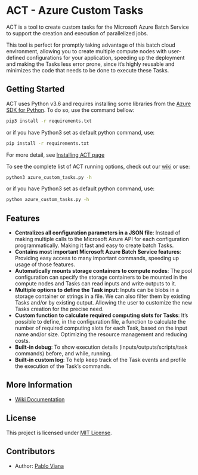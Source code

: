 # ACT - Azure Custom Tasks


ACT is a tool to create custom tasks for the Microsoft Azure Batch Service to support the creation and execution of parallelized jobs.

This tool is perfect for promptly taking advantage of this batch cloud environment, allowing you to create multiple compute nodes with user-defined configurations for your application, speeding up the deployment and making the Tasks less error prone, since it’s highly reusable and minimizes the code that needs to be done to execute these Tasks.


## Getting Started

ACT uses Python v3.6 and requires installing some libraries from the [Azure SDK for Python](https://github.com/Azure/azure-sdk-for-python). To do so, use the command bellow:

```bash
pip3 install -r requirements.txt
```

or if you have Python3 set as default python command, use:

```bash
pip install -r requirements.txt
```

For more detail, see [Installing ACT page](https://github.com/MeirellesLab/AzureCustomTasks/tree/main/wiki/home.md#installation)

To see the complete list of ACT running options, check out our [wiki](https://github.com/MeirellesLab/AzureCustomTasks/blob/main/wiki/home.md) or use:

```bash
python3 azure_custom_tasks.py -h
```

or if you have Python3 set as default python command, use:

```bash
python azure_custom_tasks.py -h
```

## Features

* **Centralizes all configuration parameters in a JSON file**: Instead of making multiple calls to the Microsoft Azure API for each configuration programmatically. Making it fast and easy to create batch Tasks.
* **Contains most important Microsoft Azure Batch Service features**: Providing easy access to many important commands, speeding up usage of those features.
* **Automatically mounts storage containers to compute nodes**: The pool configuration can specify the storage containers to be mounted in the compute nodes and Tasks can read inputs and write outputs to it.
* **Multiple options to define the Task input**: Inputs can be blobs in a storage container or strings in a file. We can also filter them by existing Tasks and/or by existing output. Allowing the user to customize the new Tasks creation for the precise need.
* **Custom function to calculate required computing slots for Tasks**: It’s possible to define, in the configuration file, a function to calculate the number of required computing slots for each Task, based on the input name and/or size. Optimizing the resource management and reducing costs.
* **Built-in debug**: To show execution details (inputs/outputs/scripts/task commands) before, and while, running.
* **Built-in custom log**: To help keep track of the Task events and profile the execution of the Task’s commands.


## More Information

* [Wiki Documentation](https://github.com/MeirellesLab/AzureCustomTasks/blob/main/wiki/home.md)


## License

This project is licensed under [MIT License](https://github.com/MeirellesLab/AzureCustomTasks/blob/main/LICENSE).


## Contributors

* Author: [Pablo Viana](http://lattes.cnpq.br/5021260983307628)
